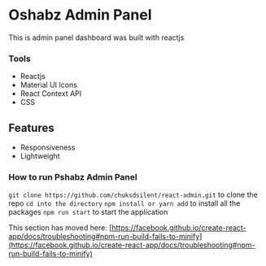 # Oshabz Admin Panel

This is admin panel dashboard was built with reactjs

### Tools
* Reactjs
* Material UI Icons
* React Context API
* CSS

## Features

* Responsiveness
* Lightweight

### How to run Pshabz Admin Panel
 `git clone https://github.com/chuksdsilent/react-admin.git` to clone the repo
 `cd into the directory`
 `npm install or yarn add` to install all the packages
 `npm run start` to start the application

This section has moved here: [https://facebook.github.io/create-react-app/docs/troubleshooting#npm-run-build-fails-to-minify](https://facebook.github.io/create-react-app/docs/troubleshooting#npm-run-build-fails-to-minify)
